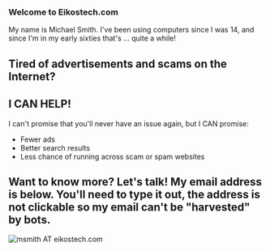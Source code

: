 ### Welcome to Eikostech.com
My name is Michael Smith. I've been using computers since I was 14, and since I'm in my early sixties that's ... quite a while!

## Tired of advertisements and scams on the Internet?
## I CAN HELP!

I can't promise that you'll never have an issue again, but I CAN promise:

+ Fewer ads
+ Better search results
+ Less chance of running across scam or spam websites

## Want to know more? Let's talk! My email address is below. You'll need to type it out, the address is not clickable so my email can't be "harvested" by bots.
![msmith AT eikostech.com](https://eikostech-com.github.io/graphic-email-addy.png)


